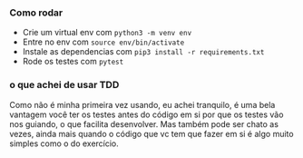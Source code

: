 ### Como rodar

- Crie um virtual env com `python3 -m venv env`
- Entre no env com `source env/bin/activate`
- Instale as dependencias com `pip3 install -r requirements.txt`
- Rode os testes com `pytest`

### o que achei de usar TDD

Como não é minha primeira vez usando, eu achei tranquilo, é uma bela vantagem você ter os testes antes do código em si por que os testes vão nos guiando, o que facilita desenvolver. Mas também pode ser chato as vezes, ainda mais quando o código que vc tem que fazer em si é algo muito simples como o do exercício.

